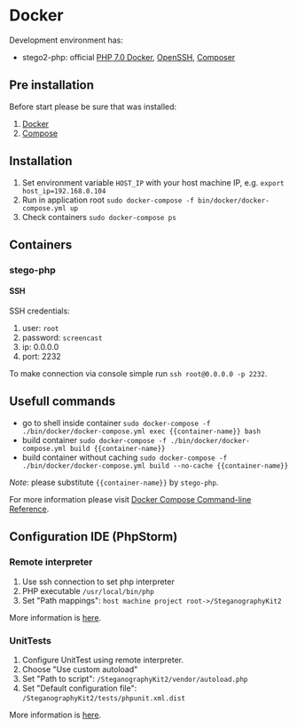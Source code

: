 Docker
======

Development environment has:

* stego2-php: official [PHP 7.0 Docker](https://hub.docker.com/_/php/), [OpenSSH](https://www.openssh.com/), [Composer](https://getcomposer.org/)

Pre installation
----------------
Before start please be sure that was installed:

1. [Docker](https://docs.docker.com/engine/installation/)
2. [Compose](https://docs.docker.com/compose/install/)

Installation
------------
1. Set environment variable `HOST_IP` with your host machine IP, e.g. `export host_ip=192.168.0.104`
2. Run in application root `sudo docker-compose -f bin/docker/docker-compose.yml up`
3. Check containers `sudo docker-compose ps`

Containers
----------

### stego-php

#### SSH
SSH credentials:

1. user: `root`
2. password: `screencast`
3. ip: 0.0.0.0
4. port: 2232

To make connection via console simple run `ssh root@0.0.0.0 -p 2232`.

Usefull commands
----------------

* go to shell inside container `sudo docker-compose -f ./bin/docker/docker-compose.yml exec {{container-name}} bash`
* build container `sudo docker-compose -f ./bin/docker/docker-compose.yml build {{container-name}}`
* build container without caching `sudo docker-compose -f ./bin/docker/docker-compose.yml build --no-cache {{container-name}}`

_Note_: please substitute `{{container-name}}` by `stego-php`.

For more information please visit [Docker Compose Command-line Reference](https://docs.docker.com/compose/reference/).

Configuration IDE (PhpStorm)
---------------------------- 
### Remote interpreter
1. Use ssh connection to set php interpreter
2. PHP executable `/usr/local/bin/php`
3. Set "Path mappings": `host machine project root->/SteganographyKit2`

More information is [here](https://confluence.jetbrains.com/display/PhpStorm/Working+with+Remote+PHP+Interpreters+in+PhpStorm).

### UnitTests
1. Configure UnitTest using remote interpreter. 
2. Choose "Use custom autoload"
3. Set "Path to script": `/SteganographyKit2/vendor/autoload.php`
4. Set "Default configuration file": `/SteganographyKit2/tests/phpunit.xml.dist`

More information is [here](https://confluence.jetbrains.com/display/PhpStorm/Running+PHPUnit+tests+over+SSH+on+a+remote+server+with+PhpStorm).
